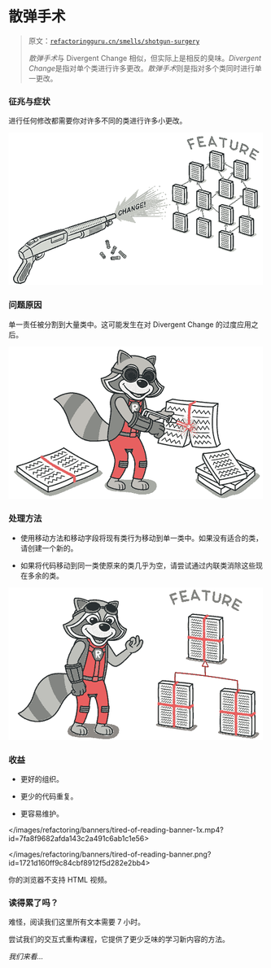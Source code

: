 # 散弹手术

> 原文：[`refactoringguru.cn/smells/shotgun-surgery`](https://refactoringguru.cn/smells/shotgun-surgery)
> 
> *散弹手术*与 Divergent Change 相似，但实际上是相反的臭味。*Divergent Change*是指对单个类进行许多更改。*散弹手术*则是指对多个类同时进行单一更改。

### 征兆与症状

进行任何修改都需要你对许多不同的类进行许多小更改。

![](img/76597095dd95d260d99e19667f101329.png)

### 问题原因

单一责任被分割到大量类中。这可能发生在对 Divergent Change 的过度应用之后。

![](img/7be4a998db3cca78b590a00a84006e5c.png)

### 处理方法

+   使用移动方法和移动字段将现有类行为移动到单一类中。如果没有适合的类，请创建一个新的。

+   如果将代码移动到同一类使原来的类几乎为空，请尝试通过内联类消除这些现在多余的类。

![](img/84dde9e26aca8d0cef799e07d896c239.png)

### 收益

+   更好的组织。

+   更少的代码重复。

+   更容易维护。

</images/refactoring/banners/tired-of-reading-banner-1x.mp4?id=7fa8f9682afda143c2a491c6ab1c1e56>

</images/refactoring/banners/tired-of-reading-banner.png?id=1721d160ff9c84cbf8912f5d282e2bb4>

你的浏览器不支持 HTML 视频。

### 读得累了吗？

难怪，阅读我们这里所有文本需要 7 小时。

尝试我们的交互式重构课程，它提供了更少乏味的学习新内容的方法。

*我们来看…*
